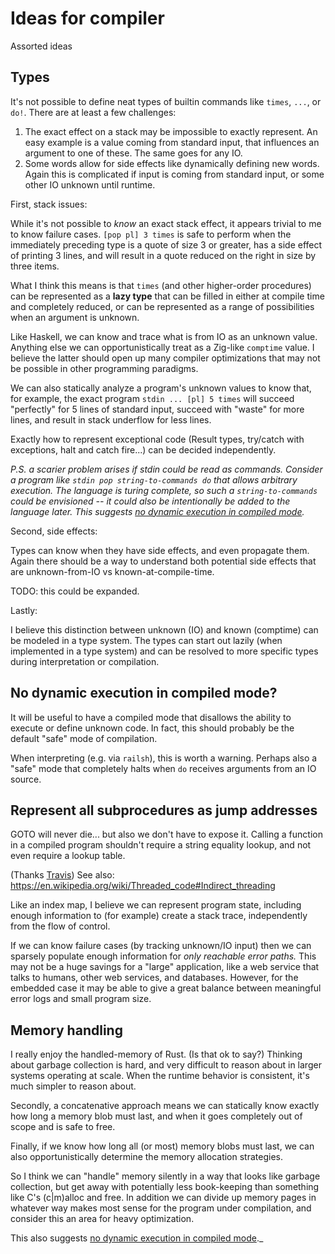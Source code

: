 # Ideas for compiler

Assorted ideas

## Types

It's not possible to define neat types of builtin commands like `times`, `...`,
or `do!`. There are at least a few challenges:

1. The exact effect on a stack may be impossible to exactly represent. An easy
  example is a value coming from standard input, that influences an argument to
  one of these. The same goes for any IO.
2. Some words allow for side effects like dynamically defining new words. Again
  this is complicated if input is coming from standard input, or some other IO
  unknown until runtime.

First, stack issues:

While it's not possible to _know_ an exact stack effect, it appears trivial to
me to know failure cases. `[pop pl] 3 times` is safe to perform when the
immediately preceding type is a quote of size 3 or greater, has a side effect
of printing 3 lines, and will result in a quote reduced on the right in size by
three items.

What I think this means is that `times` (and other higher-order procedures) can
be represented as a **lazy type** that can be filled in either at compile time
and completely reduced, or can be represented as a range of possibilities when
an argument is unknown.

Like Haskell, we can know and trace what is from IO as an unknown value.
Anything else we can opportunistically treat as a Zig-like `comptime` value. I
believe the latter should open up many compiler optimizations that may not be
possible in other programming paradigms.

We can also statically analyze a program's unknown values to know that, for
example, the exact program `stdin ... [pl] 5 times` will succeed "perfectly"
for 5 lines of standard input, succeed with "waste" for more lines, and result
in stack underflow for less lines.

Exactly how to represent exceptional code (Result types, try/catch with
exceptions, halt and catch fire...) can be decided independently.

_P.S. a scarier problem arises if stdin could be read as commands. Consider
a program like `stdin pop string-to-commands do` that allows arbitrary
execution. The language is turing complete, so such a `string-to-commands`
could be envisioned -- it could also be intentionally be added to the language
later. This suggests [no dynamic execution in compiled mode](#no-dynamic-execution-in-compiled-mode)._

Second, side effects:

Types can know when they have side effects, and even propagate them. Again
there should be a way to understand both potential side effects that are
unknown-from-IO vs known-at-compile-time.

TODO: this could be expanded.

Lastly:

I believe this distinction between unknown (IO) and known (comptime) can be
modeled in a type system. The types can start out lazily (when implemented in
a type system) and can be resolved to more specific types during interpretation
or compilation.

## No dynamic execution in compiled mode?

It will be useful to have a compiled mode that disallows the ability to
execute or define unknown code. In fact, this should probably be the default
"safe" mode of compilation.

When interpreting (e.g. via `railsh`), this is worth a warning. Perhaps also a
"safe" mode that completely halts when `do` receives arguments from an IO
source.

## Represent all subprocedures as jump addresses

GOTO will never die... but also we don't have to expose it. Calling a function
in a compiled program shouldn't require a string equality lookup, and not even
require a lookup table.

(Thanks [Travis](https://github.com/travisbhartwell)) See also: https://en.wikipedia.org/wiki/Threaded_code#Indirect_threading

Like an index map, I believe we can represent program state, including enough
information to (for example) create a stack trace, independently from the flow
of control.

If we can know failure cases (by tracking unknown/IO input) then we can
sparsely populate enough information for _only reachable error paths._ This
may not be a huge savings for a "large" application, like a web service that
talks to humans, other web services, and databases. However, for the embedded
case it may be able to give a great balance between meaningful error logs and
small program size.

## Memory handling

I really enjoy the handled-memory of Rust. (Is that ok to say?) Thinking about
garbage collection is hard, and very difficult to reason about in larger systems
operating at scale. When the runtime behavior is consistent, it's much simpler
to reason about.

Secondly, a concatenative approach means we can statically know exactly how
long a memory blob must last, and when it goes completely out of scope and is
safe to free.

Finally, if we know how long all (or most) memory blobs must last, we can also
opportunistically determine the memory allocation strategies.

So I think we can "handle" memory silently in a way that looks like garbage
collection, but get away with potentially less book-keeping than something like
C's (c|m)alloc and free. In addition we can divide up memory pages in whatever
way makes most sense for the program under compilation, and consider this an
area for heavy optimization.

This also suggests [no dynamic execution in compiled mode](#no-dynamic-execution-in-compiled-mode)._
